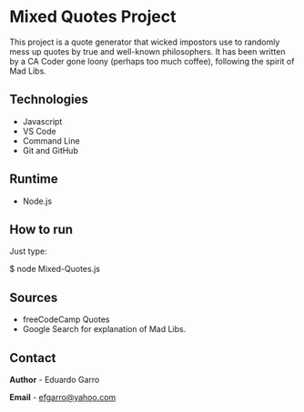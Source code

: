 # Mixed Quotes Project

This project is a quote generator that wicked impostors use to randomly mess up quotes by true and well-known philosophers. It has been written by a CA Coder gone loony (perhaps too much coffee), following the spirit of Mad Libs. 


## Technologies

* Javascript
* VS Code
* Command Line
* Git and GitHub

## Runtime

* Node.js

## How to run

Just type:

$ node Mixed-Quotes.js

## Sources

* freeCodeCamp Quotes
* Google Search for explanation of Mad Libs.

## Contact

**Author** - Eduardo Garro

**Email** - efgarro@yahoo.com